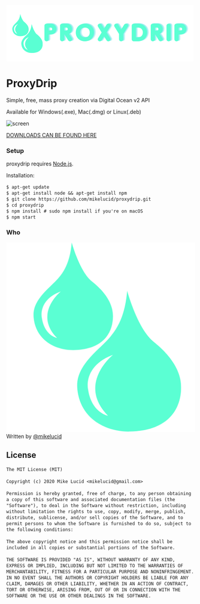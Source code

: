![proxy-drip; simple, free, mass proxy creation via the digital ocean v2 api](static/assets/header_trans.png?raw=true)

# ProxyDrip

Simple, free, mass proxy creation via Digital Ocean v2 API

Available for Windows(.exe), Mac(.dmg) or Linux(.deb)

![screen](https://i.imgur.com/ZIabShH.png)

[DOWNLOADS CAN BE FOUND HERE](https://github.com/mikelucid/proxydrip/releases)

### Setup 

proxydrip requires [Node.js](http://nodejs.org/).

Installation:

```
$ apt-get update
$ apt-get install node && apt-get install npm
$ git clone https://github.com/mikelucid/proxydrip.git
$ cd proxydrip
$ npm install # sudo npm install if you're on macOS
$ npm start
```

### Who
![proxy-drip; logo for proxy-drip. create mass poxies easy on digital ocean. easy as one click. nodejs npm bash ](static/assets/logo.png?raw=true)
Written by <a href="http://github.com/mikelucid">@mikelucid</a>


## License

```
The MIT License (MIT)

Copyright (c) 2020 Mike Lucid <mikelucid@gmail.com>

Permission is hereby granted, free of charge, to any person obtaining a copy of this software and associated documentation files (the "Software"), to deal in the Software without restriction, including without limitation the rights to use, copy, modify, merge, publish, distribute, sublicense, and/or sell copies of the Software, and to permit persons to whom the Software is furnished to do so, subject to the following conditions:

The above copyright notice and this permission notice shall be included in all copies or substantial portions of the Software.

THE SOFTWARE IS PROVIDED "AS IS", WITHOUT WARRANTY OF ANY KIND, EXPRESS OR IMPLIED, INCLUDING BUT NOT LIMITED TO THE WARRANTIES OF MERCHANTABILITY, FITNESS FOR A PARTICULAR PURPOSE AND NONINFRINGEMENT. IN NO EVENT SHALL THE AUTHORS OR COPYRIGHT HOLDERS BE LIABLE FOR ANY CLAIM, DAMAGES OR OTHER LIABILITY, WHETHER IN AN ACTION OF CONTRACT, TORT OR OTHERWISE, ARISING FROM, OUT OF OR IN CONNECTION WITH THE SOFTWARE OR THE USE OR OTHER DEALINGS IN THE SOFTWARE.
```
